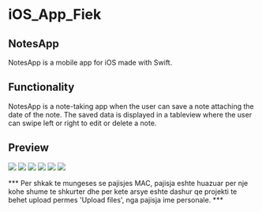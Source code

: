 # iOS_App_Fiek
## NotesApp

NotesApp is a mobile app for iOS  made with Swift.

## Functionality

NotesApp is a note-taking app when the user can save a note attaching the date of the note.
The saved data is displayed in a tableview where the user can swipe left or right to edit or delete a note.

## Preview 
![](https://images4.imagebam.com/01/77/f0/ME496QZ_o.png)
![](https://images4.imagebam.com/88/27/dc/ME496QY_o.png)
![](https://images4.imagebam.com/4e/03/c1/ME496R3_o.png)
![](https://images4.imagebam.com/df/fb/86/ME496R1_o.png)
![](https://images4.imagebam.com/30/6d/c6/ME496R2_o.png)
![](https://images4.imagebam.com/a2/c1/42/ME496R0_o.png)


*** Per shkak te mungeses se pajisjes MAC, pajisja eshte huazuar per nje kohe shume te shkurter dhe per kete arsye eshte dashur qe projekti te behet upload permes 'Upload files', nga pajisja ime personale. ***
